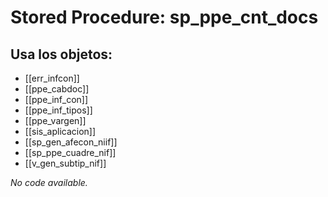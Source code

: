 # Stored Procedure: sp_ppe_cnt_docs

## Usa los objetos:
- [[err_infcon]]
- [[ppe_cabdoc]]
- [[ppe_inf_con]]
- [[ppe_inf_tipos]]
- [[ppe_vargen]]
- [[sis_aplicacion]]
- [[sp_gen_afecon_niif]]
- [[sp_ppe_cuadre_nif]]
- [[v_gen_subtip_nif]]

*No code available.*
